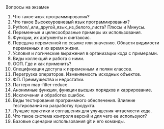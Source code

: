 Вопросы на экзамен

1. Что такое язык программирования?
2. Что такое Высокоуровневый язык программирования?
3. Python/_или_другой_язык_из_белого_листа? Плюсы и Минусы.
4. Переменные и целесообразные примеры их использования.
5. Функции, их аргументы и синтаксис.
6. Передача переменной по ссылке или значению. Области видимости
переменных и их время жизни.
7. Условия и логические выражения в организации кода с примерами.
8. Виды коллекций и работа с ними.
9. ООП. Где и как применить?
10. Спецификация доступа к переменным и полям классов.
11. Перегрузка операторов. Изменяемость исходных объектов.
12. ФП. Преимущества и недостатки.
13. Паттерн map-filter-reduce.
14. Анонимные функции, функции высших порядков и каррирование.
15. Исключения и обработка ошибок.
16. Виды тестирования программного обеспечения. Влияние тестирования на
разработку продукта.
17. Лучшие практики и соглашения для улучшения читаемости кода.
18. Что такое система контроля версий и для чего ее используют?
19. Базовые сценарии использования git и его команды.

